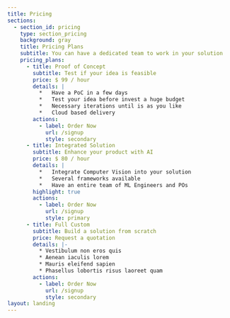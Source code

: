 ```yaml
---
title: Pricing
sections:
  - section_id: pricing
    type: section_pricing
    background: gray
    title: Pricing Plans
    subtitle: You can have a dedicated team to work in your solution
    pricing_plans:
      - title: Proof of Concept
        subtitle: Test if your idea is feasible
        price: $ 99 / hour
        details: |
          *   Have a PoC in a few days
          *   Test your idea before invest a huge budget
          *   Necessary iterations until is as you like
          *   Cloud based delivery
        actions:
          - label: Order Now
            url: /signup
            style: secondary
      - title: Integrated Solution
        subtitle: Enhance your product with AI
        price: $ 80 / hour
        details: |
          *   Integrate Computer Vision into your solution
          *   Several frameworks available
          *   Have an entire team of ML Engineers and POs
        highlight: true
        actions:
          - label: Order Now
            url: /signup
            style: primary
      - title: Full Custom
        subtitle: Build a solution from scratch
        price: Request a quotation
        details: |-
          * Vestibulum non eros quis
          * Aenean iaculis lorem
          * Mauris eleifend sapien
          * Phasellus lobortis risus laoreet quam
        actions:
          - label: Order Now
            url: /signup
            style: secondary
layout: landing
---
```

